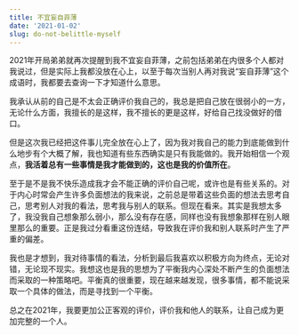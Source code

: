 ```yaml
---
title: 不宜妄自菲薄
date: '2021-01-02'
slug: do-not-belittle-myself
---
```


2021年开局弟弟就再次提醒到我不宜妄自菲薄，之前包括弟弟在内很多个人都对我说过，但是实际上我都没放在心上，以至于每次当别人再对我说“妄自菲薄”这个成语时，我都要去查询一下才知道什么意思。

我承认从前的自己是不太会正确评价我自己的，我总是把自己放在很弱小的一方，无论什么方面，我擅长的是这样，我不擅长的更是这样，好给自己找没做好的借口。

但是这次我已经把这件事儿完全放在心上了，因为我对我自己的能力到底能做到什么地步有个大概了解，我也知道有些东西确实是只有我能做的。我开始相信一个观点，**我活着总有一些事情是我才能做到的，这也是我的价值所在**。

至于是不是我不快乐造成我才会不能正确的评价自己呢，或许也是有些关系的。对于内心时常会产生许多负面想法的我来说，之前总是带着这些负面的想法去思考自己，思考别人对我的看法，思考我与别人的联系。但现在看来。其实是我想太多了，我没我自己想象那么弱小，那么没有存在感，同样也没有我想象那样在别人眼里那么的重要。正是我过分看重这份连结，导致我在评价我和别人联系时产生了严重的偏差。

我也是才想到，我对待事情的看法，分析到最后我喜欢以积极方向为终点，无论对错，无论现不现实。我想这也是我的思想为了平衡我内心深处不断产生的负面想法而采取的一种策略吧。平衡真的很重要，现在越来越发现，很多事情，都不能说采取一个具体的做法，而是寻找到一个平衡。

总之在2021年，我要更加公正客观的评价，评价我和他人的联系，让自己成为更加完整的一个人。
